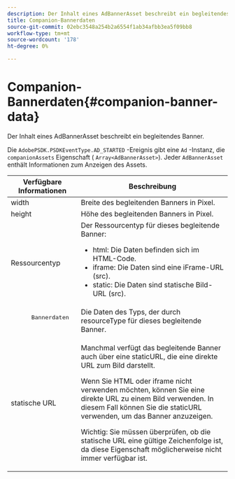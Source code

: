 ```yaml
---
description: Der Inhalt eines AdBannerAsset beschreibt ein begleitendes Banner.
title: Companion-Bannerdaten
source-git-commit: 02ebc3548a254b2a6554f1ab34afbb3ea5f09bb8
workflow-type: tm+mt
source-wordcount: '178'
ht-degree: 0%

---
```


# Companion-Bannerdaten{#companion-banner-data}

Der Inhalt eines AdBannerAsset beschreibt ein begleitendes Banner.

<!--<a id="section_D730B4FD6FD749E9860B6A07FC110552"></a>-->

Die `AdobePSDK.PSDKEventType.AD_STARTED` -Ereignis gibt eine `Ad` -Instanz, die `companionAssets` Eigenschaft ( `Array<AdBannerAsset>`).
Jeder `AdBannerAsset` enthält Informationen zum Anzeigen des Assets.

<table id="table_760C885E2DCA4BE983CC57FDA7BD5B14"> 
 <thead> 
  <tr> 
   <th colname="col1" class="entry"> Verfügbare Informationen </th> 
   <th colname="col2" class="entry"> Beschreibung </th> 
  </tr> 
 </thead>
 <tbody> 
  <tr> 
   <td colname="col1"> width </td> 
   <td colname="col2"> Breite des begleitenden Banners in Pixel. </td> 
  </tr> 
  <tr> 
   <td colname="col1"> height </td> 
   <td colname="col2"> Höhe des begleitenden Banners in Pixel. </td> 
  </tr> 
  <tr> 
   <td colname="col1"> Ressourcentyp </td> 
   <td colname="col2">Der Ressourcentyp für dieses begleitende Banner: 
    <ul id="ul_A067787FE49E4B6095BE0AC1D447DBB3"> 
     <li id="li_02B7224C67004095B3F6E50FD21E507E">html: Die Daten befinden sich im HTML-Code. </li> 
     <li id="li_5F37E14472424F808C6094F42009E676">iframe: Die Daten sind eine iFrame-URL (src). </li> 
     <li id="li_48E74AC5F00640EC8A4DE2CB31E106EC">static: Die Daten sind statische Bild-URL (src). </li> 
    </ul> </td> 
  </tr> 
  <tr> 
   <td colname="col1">
    <pre>
      Bannerdaten
    </pre> </td> 
   <td colname="col2"> Die Daten des Typs, der durch <span class="codeph"> resourceType</span> für dieses begleitende Banner. </td> 
  </tr> 
  <tr> 
   <td colname="col1"> statische URL </td> 
   <td colname="col2"> <p>Manchmal verfügt das begleitende Banner auch über eine staticURL, die eine direkte URL zum Bild darstellt. </p> <p>Wenn Sie HTML oder iframe nicht verwenden möchten, können Sie eine direkte URL zu einem Bild verwenden. In diesem Fall können Sie die staticURL verwenden, um das Banner anzuzeigen. </p> <p>Wichtig: Sie müssen überprüfen, ob die statische URL eine gültige Zeichenfolge ist, da diese Eigenschaft möglicherweise nicht immer verfügbar ist. </p> </td> 
  </tr> 
 </tbody> 
</table>
